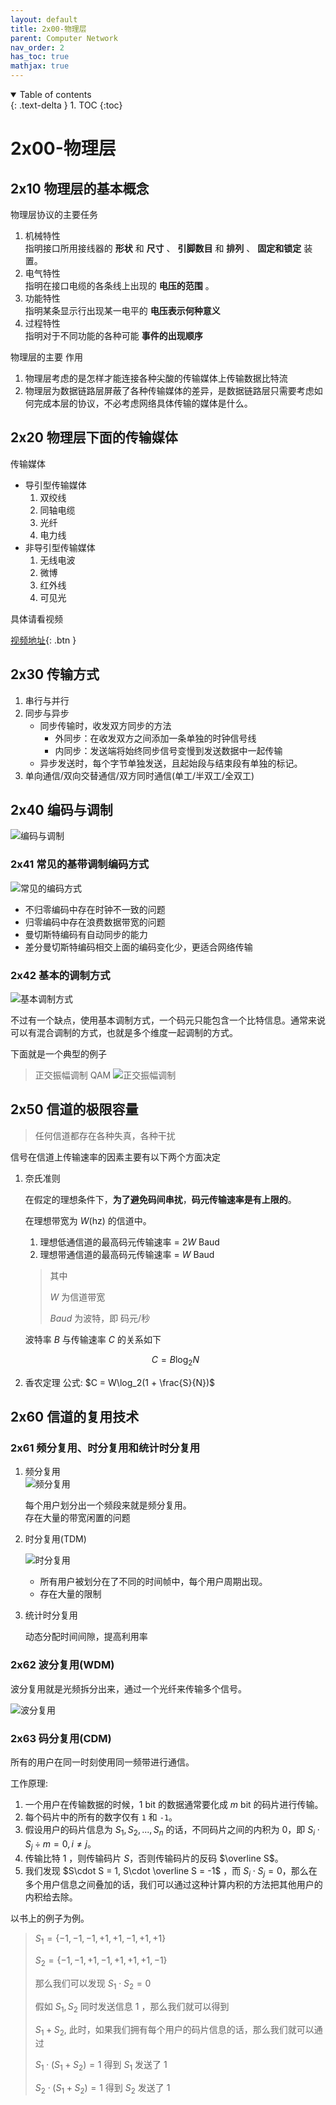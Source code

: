 ```yaml
---
layout: default
title: 2x00-物理层
parent: Computer Network
nav_order: 2
has_toc: true
mathjax: true
---
```


<details open markdown="block">
  <summary>
    Table of contents
  </summary>
  {: .text-delta }
1. TOC
{:toc}
</details>

# 2x00-物理层

## 2x10 物理层的基本概念

物理层协议的主要任务
1. 机械特性   
   指明接口所用接线器的 **形状** 和 **尺寸** 、 **引脚数目** 和 **排列** 、 **固定和锁定** 装置。
2. 电气特性  
   指明在接口电缆的各条线上出现的 **电压的范围** 。
3. 功能特性  
   指明某条显示行出现某一电平的 **电压表示何种意义**
4. 过程特性  
   指明对于不同功能的各种可能 **事件的出现顺序**


物理层的主要 作用

1. 物理层考虑的是怎样才能连接各种尖酸的传输媒体上传输数据比特流
2. 物理层为数据链路层屏蔽了各种传输媒体的差异，是数据链路层只需要考虑如何完成本层的协议，不必考虑网络具体传输的媒体是什么。

## 2x20 物理层下面的传输媒体

传输媒体
- 导引型传输媒体
   1. 双绞线
   2. 同轴电缆
   3. 光纤
   4. 电力线
- 非导引型传输媒体
   1. 无线电波
   2. 微博
   3. 红外线
   4. 可见光

具体请看视频

[<i class="fa-brands fa-bilibili"></i> 视频地址](https://www.bilibili.com/video/BV1c4411d7jb?p=15&share_source=copy_web){: .btn }

## 2x30 传输方式

1. 串行与并行
2. 同步与异步
   - 同步传输时，收发双方同步的方法
     - 外同步：在收发双方之间添加一条单独的时钟信号线
     - 内同步：发送端将始终同步信号变慢到发送数据中一起传输
   - 异步发送时，每个字节单独发送，且起始段与结束段有单独的标记。
3. 单向通信/双向交替通信/双方同时通信(单工/半双工/全双工)

## 2x40 编码与调制

![编码与调制](https://s2.loli.net/2022/07/01/kJ8vNqaSmX5Wi2e.png)

### 2x41 常见的基带调制编码方式

![常见的编码方式](https://s2.loli.net/2022/07/15/BzTD3biXqenZyoO.png)

- 不归零编码中存在时钟不一致的问题
- 归零编码中存在浪费数据带宽的问题
- 曼切斯特编码有自动同步的能力
- 差分曼切斯特编码相交上面的编码变化少，更适合网络传输


### 2x42 基本的调制方式

![基本调制方式](https://s2.loli.net/2022/07/15/aApqJ7XYNjbHTBy.png)

不过有一个缺点，使用基本调制方式，一个码元只能包含一个比特信息。通常来说可以有混合调制的方式，也就是多个维度一起调制的方式。

下面就是一个典型的例子

> 正交振幅调制 QAM
> ![正交振幅调制](https://s2.loli.net/2022/07/15/PJTe28XKVuCdzkp.png)


## 2x50 信道的极限容量

> 任何信道都存在各种失真，各种干扰

信号在信道上传输速率的因素主要有以下两个方面决定

1. 奈氏准则
   
   在假定的理想条件下，**为了避免码间串扰**，**码元传输速率是有上限的**。

   在理想带宽为 $W$(hz) 的信道中。

   1. 理想低通信道的最高码元传输速率 = $2W$ Baud
   2. 理想带通信道的最高码元传输速率 = $W$ Baud
   
   > 其中 
   > 
   > $W$ 为信道带宽
   > 
   > $Baud$ 为波特，即 码元/秒

   波特率 $B$ 与传输速率 $C$ 的关系如下  
   
   $$
      C = B \log_2 N
   $$


2. 香农定理
   公式: $C = W\log_2(1 + \frac{S}{N})$

## 2x60 信道的复用技术

### 2x61 频分复用、时分复用和统计时分复用

1. 频分复用  
   ![频分复用](https://s2.loli.net/2022/07/15/qfN1WMsAnyGjlQY.png)

   每个用户划分出一个频段来就是频分复用。  
   存在大量的带宽闲置的问题

2. 时分复用(TDM)

   ![时分复用](https://s2.loli.net/2022/07/15/medXsM5WKqjvIJE.png)

   - 所有用户被划分在了不同的时间帧中，每个用户周期出现。
   - 存在大量的限制

3. 统计时分复用
   
   动态分配时间间隙，提高利用率

### 2x62 波分复用(WDM)

波分复用就是光频拆分出来，通过一个光纤来传输多个信号。

![波分复用](https://s2.loli.net/2022/07/15/5IvVc2XRWMUiHSx.png)

### 2x63 码分复用(CDM)

所有的用户在同一时刻使用同一频带进行通信。

工作原理:
1. 一个用户在传输数据的时候，$1$ bit 的数据通常要化成 $m$ bit 的码片进行传输。
2. 每个码片中的所有的数字仅有 `1` 和 `-1`。
3. 假设用户的码片信息为 $S_1,S_2,...,S_n$ 的话，不同码片之间的内积为 0，即 $S_i\cdot S_j \div m= 0, i \ne j$。
4. 传输比特 1 ，则传输码片 $S$，否则传输码片的反码 $\overline S$。
5. 我们发现 $S\cdot S = 1, S\cdot \overline S = -1$ ，而 $S_i \cdot S_j = 0$，那么在多个用户信息之间叠加的话，我们可以通过这种计算内积的方法把其他用户的内积给去除。

以书上的例子为例。

> $S_1 = \{ -1, -1, -1, +1, +1, -1, +1, +1 \}$
>
> $S_2 = \{ -1, -1, +1, -1, +1, +1, +1, -1 \}$
> 
> 那么我们可以发现 $S_1 \cdot S_2 = 0$
> 
> 假如 $S_1,S_2$ 同时发送信息 1 ，那么我们就可以得到
> 
> $S_1+S_2$, 此时，如果我们拥有每个用户的码片信息的话，那么我们就可以通过
> 
> $S_1 \cdot (S_1 + S_2) = 1$ 得到 $S_1$ 发送了 1
> 
> $S_2 \cdot (S_1 + S_2) = 1$ 得到 $S_2$ 发送了 1
 